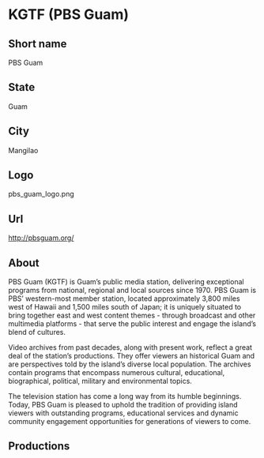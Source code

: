 # KGTF (PBS Guam)

## Short name

PBS Guam

## State

Guam

## City

Mangilao

## Logo

pbs\_guam\_logo.png

## Url

http://pbsguam.org/

## About

PBS Guam (KGTF) is Guam’s public media station, delivering exceptional programs from national, 
regional and local sources since 1970.  PBS Guam is PBS’ western-most member station, located 
approximately 3,800 miles west of Hawaii and 1,500 miles south of Japan; it is uniquely situated 
to bring together east and west content themes - through broadcast and other multimedia 
platforms - that serve the public interest and engage the island’s blend of cultures.  

Video archives from past decades, along with present work, reflect a great deal of the station’s 
productions. They offer viewers an historical Guam and are perspectives told by the island’s 
diverse local population. The archives contain programs that encompass numerous cultural, 
educational, biographical, political, military and environmental topics.  

The television station has come a long way from its humble beginnings. Today, PBS Guam is 
pleased to uphold the tradition of providing island viewers with outstanding programs, 
educational services and dynamic community engagement opportunities for generations of 
viewers to come.


## Productions


